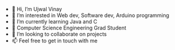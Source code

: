 - 👋 Hi, I’m Ujwal Vinay
- 👀 I’m interested in Web dev, Software dev, Arduino programming
- 🌱 I’m currently learning Java and C
- 🌱 Computer Science Engineering Grad Student
- 💞️ I’m looking to collaborate on projects 
- 📫 Feel free to get in touch with me

<!---
ujwalvinay/ujwalvinay is a ✨ special ✨ repository because its `README.md` (this file) appears on your GitHub profile.
You can click the Preview link to take a look at your changes.
--->
